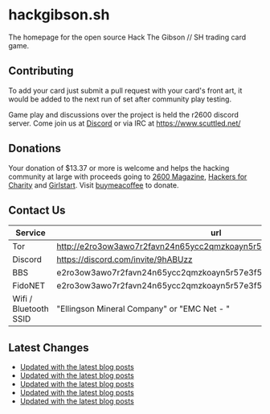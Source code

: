 # hackgibson.sh
The homepage for the open source Hack The Gibson // SH trading card game.


## Contributing

To add your card just submit a pull request with your card's front art, it would be added to the next run of set after community play testing.

Game play and discussions over the project is held the r2600 discord server. Come join us at [Discord](https://discord.com/invite/9hABUzz) or via IRC at https://www.scuttled.net/


## Donations

Your donation of $13.37 or more is welcome and helps the hacking community at large with proceeds going to [2600 Magazine](https://2600.com/), [Hackers for Charity](https://hackersforcharity.org) and [Girlstart](https://girlstart.org).  Visit [buymeacoffee](https://www.buymeacoffee.com/hackgibson.sh) to donate.


## Contact Us

Service | url
-|-
Tor | http://e2ro3ow3awo7r2favn24n65ycc2qmzkoayn5r57e3f56nvjwdcgg32ad.onion
Discord | https://discord.com/invite/9hABUzz
BBS | e2ro3ow3awo7r2favn24n65ycc2qmzkoayn5r57e3f56nvjwdcgg32ad.onion:23
FidoNET | e2ro3ow3awo7r2favn24n65ycc2qmzkoayn5r57e3f56nvjwdcgg32ad.onion:24554
Wifi / Bluetooth SSID | "Ellingson Mineral Company" or "EMC Net - <fidonet address>"

## Latest Changes
<!-- BLOG-POST-LIST:START -->
- [Updated with the latest blog posts](https://github.com/DFW2600/hackgibson.sh/commit/c821aa454793cd9764dcc81a52d132e51511a72c)
- [Updated with the latest blog posts](https://github.com/DFW2600/hackgibson.sh/commit/3c1a5b2a6fa563a4e51471b2373311d550258141)
- [Updated with the latest blog posts](https://github.com/DFW2600/hackgibson.sh/commit/9900b0b828a84208225303b611bf6a1506c1d7fd)
- [Updated with the latest blog posts](https://github.com/DFW2600/hackgibson.sh/commit/0e9b9278b285f4296c5e5ce7d17b1a061f5fc9fe)
- [Updated with the latest blog posts](https://github.com/DFW2600/hackgibson.sh/commit/eb7ccbacb55d339bdaebef7b2103b7167327fdd6)
<!-- BLOG-POST-LIST:END -->
